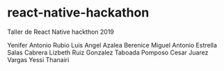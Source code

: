 # react-native-hackathon
Taller de React Native hackthon 2019


Yenifer Antonio Rubio
Luis Angel
Azalea Berenice Miguel Antonio
Estrella Salas Cabrera
Lizbeth Ruiz Gonzalez
Taboada Pomposo Cesar
Juarez Vargas Yessi Thanairi
